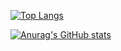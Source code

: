 [![Top Langs](https://github-readme-stats.vercel.app/api/top-langs/?username=shuhei1110
)](https://github.com/anuraghazra/github-readme-stats)

[![Anurag's GitHub stats](https://github-readme-stats.vercel.app/api?username=shuhei1110
)](https://github.com/anuraghazra/github-readme-stats)
<!---
shuhei1110/shuhei1110 is a ✨ special ✨ repository because its `README.md` (this file) appears on your GitHub profile.
You can click the Preview link to take a look at your changes.
--->
